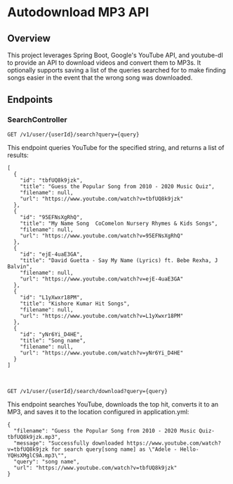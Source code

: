 # Autodownload MP3 API

## Overview

This project leverages Spring Boot, Google's YouTube API, and youtube-dl to provide an API to download videos and convert them to MP3s. It optionally supports saving a list of the queries searched for to make finding songs easier in the event that the wrong song was downloaded.

## Endpoints

### SearchController
```
GET /v1/user/{userId}/search?query={query}
```
This endpoint queries YouTube for the specified string, and returns a list of results:
```
[
  {
    "id": "tbfUQ8k9jzk",
    "title": "Guess the Popular Song from 2010 - 2020 Music Quiz",
    "filename": null,
    "url": "https://www.youtube.com/watch?v=tbfUQ8k9jzk"
  },
  {
    "id": "95EFNsXgRhQ",
    "title": "My Name Song  CoComelon Nursery Rhymes & Kids Songs",
    "filename": null,
    "url": "https://www.youtube.com/watch?v=95EFNsXgRhQ"
  },
  {
    "id": "ejE-4uaE3GA",
    "title": "David Guetta - Say My Name (Lyrics) ft. Bebe Rexha, J Balvin",
    "filename": null,
    "url": "https://www.youtube.com/watch?v=ejE-4uaE3GA"
  },
  {
    "id": "L1yXwxr18PM",
    "title": "Kishore Kumar Hit Songs",
    "filename": null,
    "url": "https://www.youtube.com/watch?v=L1yXwxr18PM"
  },
  {
    "id": "yNr6Yi_D4HE",
    "title": "Song name",
    "filename": null,
    "url": "https://www.youtube.com/watch?v=yNr6Yi_D4HE"
  }
]
```
&nbsp;
```
GET /v1/user/{userId}/search/download?query={query}
```
This endpoint searches YouTube, downloads the top hit, converts it to an MP3, and saves it to the location configured in application.yml:
```
{
  "filename": "Guess the Popular Song from 2010 - 2020 Music Quiz-tbfUQ8k9jzk.mp3",
  "message": "Successfully downloaded https://www.youtube.com/watch?v=tbfUQ8k9jzk for search query[song name] as \"Adele - Hello-YQHsXMglC9A.mp3\"",
  "query": "song name",
  "url": "https://www.youtube.com/watch?v=tbfUQ8k9jzk"
}
```
&nbsp;
